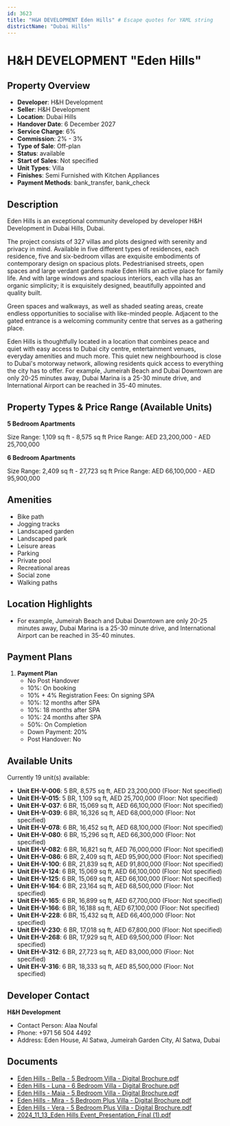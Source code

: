 ```yaml
---
id: 3623
title: "H&H DEVELOPMENT Eden Hills" # Escape quotes for YAML string
districtName: "Dubai Hills"
---
```


# H&H DEVELOPMENT "Eden Hills"

## Property Overview
- **Developer**: H&H Development
- **Seller**: H&H Development
- **Location**: Dubai Hills
- **Handover Date**: 6 December 2027
- **Service Charge**: 6%
- **Commission**: 2% - 3%
- **Type of Sale**: Off-plan
- **Status**: available
- **Start of Sales**: Not specified
- **Unit Types**: Villa
- **Finishes**: Semi Furnished with Kitchen Appliances
- **Payment Methods**: bank_transfer, bank_check

## Description
Eden Hills is an exceptional community developed by developer H&H Development in Dubai Hills, Dubai.

The project consists of 327 villas and plots designed with serenity and privacy in mind. Available in five different types of residences, each residence, five and six-bedroom villas are exquisite embodiments of contemporary design on spacious plots. Pedestrianised streets, open spaces and large verdant gardens make Eden Hills an active place for family life. And with large windows and spacious interiors, each villa has an organic simplicity; it is exquisitely designed, beautifully appointed and quality built. 

Green spaces and walkways, as well as shaded seating areas, create endless opportunities to socialise with like-minded people. Adjacent to the gated entrance is a welcoming community centre that serves as a gathering place.

Eden Hills is thoughtfully located in a location that combines peace and quiet with easy access to Dubai city centre, entertainment venues, everyday amenities and much more. This quiet new neighbourhood is close to Dubai's motorway network, allowing residents quick access to everything the city has to offer. For example, Jumeirah Beach and Dubai Downtown are only 20-25 minutes away, Dubai Marina is a 25-30 minute drive, and International Airport can be reached in 35-40 minutes.

## Property Types & Price Range (Available Units)
**5 Bedroom Apartments**

Size Range: 1,109 sq ft - 8,575 sq ft
Price Range: AED 23,200,000 - AED 25,700,000

**6 Bedroom Apartments**

Size Range: 2,409 sq ft - 27,723 sq ft
Price Range: AED 66,100,000 - AED 95,900,000

## Amenities
- Bike path
- Jogging tracks
- Landscaped garden
- Landscaped park
- Leisure areas
- Parking
- Private pool
- Recreational areas
- Social zone
- Walking paths

## Location Highlights
- For example, Jumeirah Beach and Dubai Downtown are only 20-25 minutes away, Dubai Marina is a 25-30 minute drive, and International Airport can be reached in 35-40 minutes.

## Payment Plans
1. **Payment Plan**
   - No Post Handover
   - 10%: On booking
   - 10% + 4% Registration Fees: On signing SPA
   - 10%: 12 months after SPA
   - 10%: 18 months after SPA
   - 10%: 24 months after SPA
   - 50%: On Completion
   - Down Payment: 20%
   - Post Handover: No

## Available Units
Currently 19 unit(s) available:
- **Unit EH-V-006**: 5 BR, 8,575 sq ft, AED 23,200,000 (Floor: Not specified)
- **Unit EH-V-015**: 5 BR, 1,109 sq ft, AED 25,700,000 (Floor: Not specified)
- **Unit EH-V-037**: 6 BR, 15,069 sq ft, AED 66,100,000 (Floor: Not specified)
- **Unit EH-V-039**: 6 BR, 16,326 sq ft, AED 68,000,000 (Floor: Not specified)
- **Unit EH-V-078**: 6 BR, 16,452 sq ft, AED 68,100,000 (Floor: Not specified)
- **Unit EH-V-080**: 6 BR, 15,296 sq ft, AED 66,300,000 (Floor: Not specified)
- **Unit EH-V-082**: 6 BR, 16,821 sq ft, AED 76,000,000 (Floor: Not specified)
- **Unit EH-V-086**: 6 BR, 2,409 sq ft, AED 95,900,000 (Floor: Not specified)
- **Unit EH-V-100**: 6 BR, 21,839 sq ft, AED 91,800,000 (Floor: Not specified)
- **Unit EH-V-124**: 6 BR, 15,069 sq ft, AED 66,100,000 (Floor: Not specified)
- **Unit EH-V-125**: 6 BR, 15,069 sq ft, AED 66,100,000 (Floor: Not specified)
- **Unit EH-V-164**: 6 BR, 23,164 sq ft, AED 68,500,000 (Floor: Not specified)
- **Unit EH-V-165**: 6 BR, 16,899 sq ft, AED 67,700,000 (Floor: Not specified)
- **Unit EH-V-166**: 6 BR, 16,188 sq ft, AED 67,100,000 (Floor: Not specified)
- **Unit EH-V-228**: 6 BR, 15,432 sq ft, AED 66,400,000 (Floor: Not specified)
- **Unit EH-V-230**: 6 BR, 17,018 sq ft, AED 67,800,000 (Floor: Not specified)
- **Unit EH-V-268**: 6 BR, 17,929 sq ft, AED 69,500,000 (Floor: Not specified)
- **Unit EH-V-312**: 6 BR, 27,723 sq ft, AED 83,000,000 (Floor: Not specified)
- **Unit EH-V-316**: 6 BR, 18,333 sq ft, AED 85,500,000 (Floor: Not specified)

## Developer Contact
**H&H Development**
- Contact Person: Alaa Noufal
- Phone: +971 56 504 4492
- Address: Eden House, Al Satwa, Jumeirah Garden City, Al Satwa, Dubai

## Documents
- [Eden Hills - Bella - 5 Bedroom Villa - Digital Brochure.pdf](https://cdn.geniemap.net/2024/11/18/Q0bq4yn9Ymm2C2de6Xip6jME0gBRdqnlCRv4IZPy.pdf)
- [Eden Hills - Luna - 6 Bedroom Villa - Digital Brochure.pdf](https://cdn.geniemap.net/2024/11/18/ADBr2fc6MSZrf0in06lDZC2RVcRG6NLeZJoEDbxk.pdf)
- [Eden Hills - Maia - 5 Bedroom Villa - Digital Brochure.pdf](https://cdn.geniemap.net/2024/11/18/0T9jUPiAgE9nPGnL1g7TPGTC69ZUTXqLkVTXOzQF.pdf)
- [Eden Hills - Mira - 5 Bedroom Plus Villa - Digital Brochure.pdf](https://cdn.geniemap.net/2024/11/18/kUISLUc2GMZaNpyvzQP3X2mUvlskPKnx3pliD3tW.pdf)
- [Eden Hills - Vera - 5 Bedroom Plus Villa - Digital Brochure.pdf](https://cdn.geniemap.net/2024/11/18/TXCHjXIR1Nzq25giK2PPq4pp5Zdx2yyoYMx6BkQM.pdf)
- [2024_11_13_Eden Hills Event_Presentation_Final (1).pdf](https://cdn.geniemap.net/2024/11/19/knrCtjfj2sftuvmI1LrGnJbFUP41tn4X5tZkSjDk.pdf)
